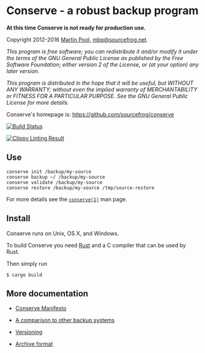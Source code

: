 # Conserve - a robust backup program

**At this time Conserve is not ready for production use.**

Copyright 2012-2016 [Martin Pool][sourcefrog], mbp@sourcefrog.net.

_This program is free software; you can redistribute it and/or
modify it under the terms of the GNU General Public License
as published by the Free Software Foundation; either version 2
of the License, or (at your option) any later version._

_This program is distributed in the hope that it will be useful,
but WITHOUT ANY WARRANTY; without even the implied warranty of
MERCHANTABILITY or FITNESS FOR A PARTICULAR PURPOSE.  See the
GNU General Public License for more details._

Conserve's homepage is: <https://github.com/sourcefrog/conserve>

[![Build Status](https://travis-ci.org/sourcefrog/conserve.png?branch=rust)](https://travis-ci.org/sourcefrog/conserve)

[![Clippy Linting Result](https://clippy.bashy.io/github/sourcefrog/conserve/master/badge.svg)](https://clippy.bashy.io/github/sourcefrog/conserve/master/log)

## Use

    conserve init /backup/my-source
    conserve backup ~/ /backup/my-source
    conserve validate /backup/my-source
    conserve restore /backup/my-source /tmp/source-restore

For more details see the
[`conserve(1)`](https://github.com/sourcefrog/conserve/blob/master/man/conserve.asciidoc)
man page.

## Install

Conserve runs on Unix, OS X, and Windows.

To build Conserve you need [Rust][rust] and a C compiler that can be used by
Rust.

Then simply run

    $ cargo build

[rust]: https://rust-lang.org/
[sourcefrog]: http://sourcefrog.net/

## More documentation

 * [Conserve Manifesto](doc/manifesto.md)

 * [A comparison to other backup systems](
   https://github.com/sourcefrog/conserve/wiki/Compared-to-others)

 * [Versioning](doc/versioning.md)

 * [Archive format](doc/format.md)
